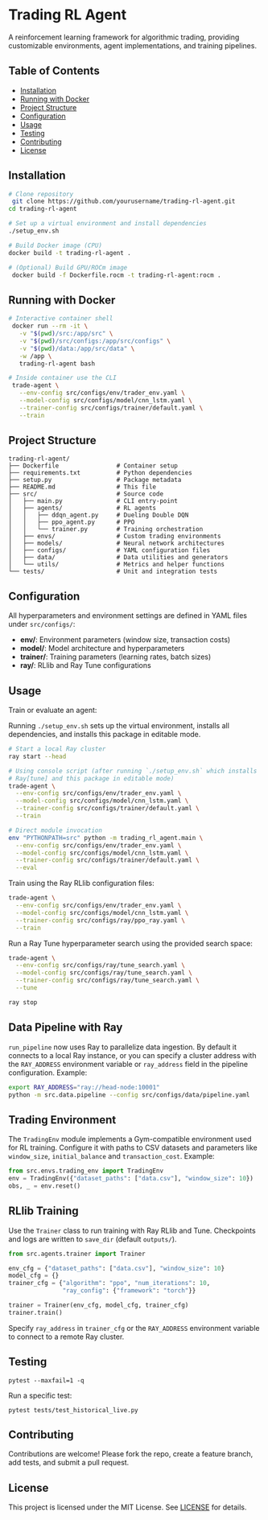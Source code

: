 # Trading RL Agent

A reinforcement learning framework for algorithmic trading, providing customizable environments, agent implementations, and training pipelines.

## Table of Contents

- [Installation](#installation)
- [Running with Docker](#running-with-docker)
- [Project Structure](#project-structure)
- [Configuration](#configuration)
- [Usage](#usage)
- [Testing](#testing)
- [Contributing](#contributing)
- [License](#license)

## Installation

```bash
# Clone repository
 git clone https://github.com/yourusername/trading-rl-agent.git
cd trading-rl-agent

# Set up a virtual environment and install dependencies
./setup_env.sh

# Build Docker image (CPU)
docker build -t trading-rl-agent .

# (Optional) Build GPU/ROCm image
 docker build -f Dockerfile.rocm -t trading-rl-agent:rocm .
```

## Running with Docker

```bash
# Interactive container shell
 docker run --rm -it \
   -v "$(pwd)/src:/app/src" \
   -v "$(pwd)/src/configs:/app/src/configs" \
   -v "$(pwd)/data:/app/src/data" \
   -w /app \
   trading-rl-agent bash

# Inside container use the CLI
 trade-agent \
   --env-config src/configs/env/trader_env.yaml \
   --model-config src/configs/model/cnn_lstm.yaml \
   --trainer-config src/configs/trainer/default.yaml \
   --train
```

## Project Structure

```text
trading-rl-agent/
├── Dockerfile                # Container setup
├── requirements.txt          # Python dependencies
├── setup.py                  # Package metadata
├── README.md                 # This file
├── src/                      # Source code
│   ├── main.py               # CLI entry-point
│   ├── agents/               # RL agents
│   │   ├── ddqn_agent.py     # Dueling Double DQN
│   │   ├── ppo_agent.py      # PPO
│   │   └── trainer.py        # Training orchestration
│   ├── envs/                 # Custom trading environments
│   ├── models/               # Neural network architectures
│   ├── configs/              # YAML configuration files
│   ├── data/                 # Data utilities and generators
│   └── utils/                # Metrics and helper functions
└── tests/                    # Unit and integration tests
```

## Configuration

All hyperparameters and environment settings are defined in YAML files under `src/configs/`:

- **env/**: Environment parameters (window size, transaction costs)
- **model/**: Model architecture and hyperparameters
- **trainer/**: Training parameters (learning rates, batch sizes)
- **ray/**: RLlib and Ray Tune configurations

## Usage

Train or evaluate an agent:

Running `./setup_env.sh` sets up the virtual environment, installs all
dependencies, and installs this package in editable mode.

```bash
# Start a local Ray cluster
ray start --head

# Using console script (after running `./setup_env.sh` which installs
# Ray[tune] and this package in editable mode)
trade-agent \
  --env-config src/configs/env/trader_env.yaml \
  --model-config src/configs/model/cnn_lstm.yaml \
  --trainer-config src/configs/trainer/default.yaml \
  --train

# Direct module invocation
env "PYTHONPATH=src" python -m trading_rl_agent.main \
  --env-config src/configs/env/trader_env.yaml \
  --model-config src/configs/model/cnn_lstm.yaml \
  --trainer-config src/configs/trainer/default.yaml \
  --eval
```

Train using the Ray RLlib configuration files:

```bash
trade-agent \
  --env-config src/configs/env/trader_env.yaml \
  --model-config src/configs/model/cnn_lstm.yaml \
  --trainer-config src/configs/ray/ppo_ray.yaml \
  --train
```

Run a Ray Tune hyperparameter search using the provided search space:

```bash
trade-agent \
  --env-config src/configs/ray/tune_search.yaml \
  --model-config src/configs/ray/tune_search.yaml \
  --trainer-config src/configs/ray/tune_search.yaml \
  --tune
```

```bash
ray stop
```

## Data Pipeline with Ray

`run_pipeline` now uses Ray to parallelize data ingestion. By default it
connects to a local Ray instance, or you can specify a cluster address with the
`RAY_ADDRESS` environment variable or `ray_address` field in the pipeline
configuration. Example:

```bash
export RAY_ADDRESS="ray://head-node:10001"
python -m src.data.pipeline --config src/configs/data/pipeline.yaml
```

## Trading Environment

The `TradingEnv` module implements a Gym-compatible environment used for RL
training. Configure it with paths to CSV datasets and parameters like
`window_size`, `initial_balance` and `transaction_cost`. Example:

```python
from src.envs.trading_env import TradingEnv
env = TradingEnv({"dataset_paths": ["data.csv"], "window_size": 10})
obs, _ = env.reset()
```

## RLlib Training

Use the `Trainer` class to run training with Ray RLlib and Tune. Checkpoints and
logs are written to `save_dir` (default `outputs/`).

```python
from src.agents.trainer import Trainer

env_cfg = {"dataset_paths": ["data.csv"], "window_size": 10}
model_cfg = {}
trainer_cfg = {"algorithm": "ppo", "num_iterations": 10,
               "ray_config": {"framework": "torch"}}

trainer = Trainer(env_cfg, model_cfg, trainer_cfg)
trainer.train()
```

Specify `ray_address` in `trainer_cfg` or the `RAY_ADDRESS` environment variable
to connect to a remote Ray cluster.

## Testing

```pwsh
pytest --maxfail=1 -q
```

Run a specific test:

```pwsh
pytest tests/test_historical_live.py
```

## Contributing

Contributions are welcome! Please fork the repo, create a feature branch, add tests, and submit a pull request.

## License

This project is licensed under the MIT License. See [LICENSE](LICENSE) for details.
